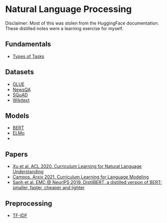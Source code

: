 # Natural Language Processing

Disclaimer: Most of this was stolen from the HuggingFace documentation. These
distilled notes were a learning exercise for myself.

## Fundamentals
- [Types of Tasks](natural_language_processing/fundamentals/types_of_tasks.md)


## Datasets
- [GLUE](natural_language_processing/datasets/glue.md)
- [NewsQA](natural_language_processing/datasets/newsqa.md)
- [SQuAD](natural_language_processing/datasets/squad.md)
- [Wikitext](natural_language_processing/datasets/wikitext.md)

## Models

- [BERT](natural_language_processing/models/bert.md)
- [ELMo](natural_language_processing/models/elmo.md)
- 

## Papers
- [Xu et al. ACL 2020. Curriculum Learning for Natural Language Understanding](natural_language_processing/papers/xu_acl_2020_curriculum_learning/summary.html)
- [Campos. Arxiv 2021. Curriculum Learning for Language Modeling](natural_language_processing/papers/campos_arxiv_2021_curriculum_learning/summary.md)
- [Sanh et al. EMC @ NeurIPS 2019. DistilBERT, a distilled version of BERT: smaller, faster, cheaper and lighter](natural_language_processing/papers/sanh_emc_2019_distilbert/summary.md)

## Preprocessing

- [TF-IDF](natural_language_processing/preprocessing/tf_idf.md)
